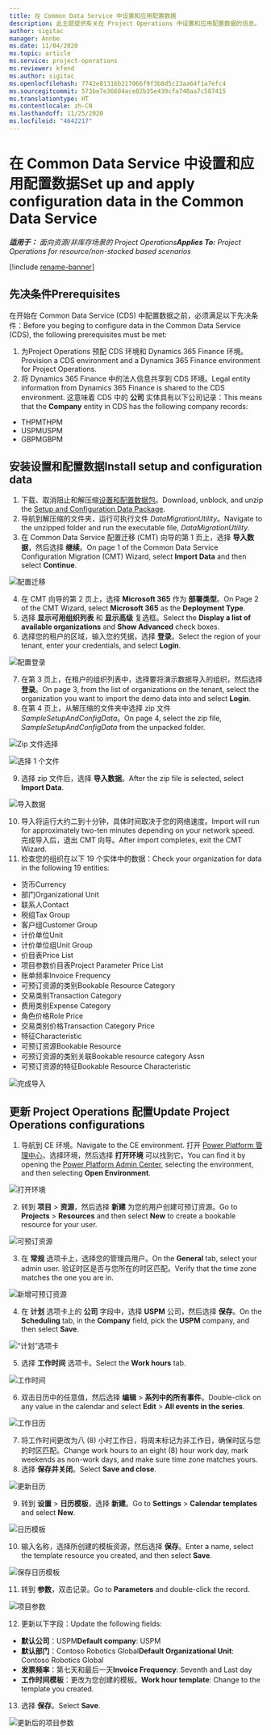 ```yaml
---
title: 在 Common Data Service 中设置和应用配置数据
description: 此主题提供有关在 Project Operations 中设置和应用配置数据的信息。
author: sigitac
manager: Annbe
ms.date: 11/04/2020
ms.topic: article
ms.service: project-operations
ms.reviewer: kfend
ms.author: sigitac
ms.openlocfilehash: 7742e81316b217066f9f3b8d5c23aa64f1a7efc4
ms.sourcegitcommit: 573be7e36604ace82b35e439cfa748aa7c587415
ms.translationtype: HT
ms.contentlocale: zh-CN
ms.lasthandoff: 11/25/2020
ms.locfileid: "4642217"
---
```

# <a name="set-up-and-apply-configuration-data-in-the-common-data-service"></a><span data-ttu-id="03280-103">在 Common Data Service 中设置和应用配置数据</span><span class="sxs-lookup"><span data-stu-id="03280-103">Set up and apply configuration data in the Common Data Service</span></span> 

<span data-ttu-id="03280-104">_**适用于：** 面向资源/非库存场景的 Project Operations_</span><span class="sxs-lookup"><span data-stu-id="03280-104">_**Applies To:** Project Operations for resource/non-stocked based scenarios_</span></span>

[!include [rename-banner](~/includes/cc-data-platform-banner.md)]

## <a name="prerequisites"></a><span data-ttu-id="03280-105">先决条件</span><span class="sxs-lookup"><span data-stu-id="03280-105">Prerequisites</span></span>

<span data-ttu-id="03280-106">在开始在 Common Data Service (CDS) 中配置数据之前，必须满足以下先决条件：</span><span class="sxs-lookup"><span data-stu-id="03280-106">Before you beging to configure data in the Common Data Service (CDS), the following prerequisites must be met:</span></span>

1.  <span data-ttu-id="03280-107">为Project Operations 预配 CDS 环境和 Dynamics 365 Finance 环境。</span><span class="sxs-lookup"><span data-stu-id="03280-107">Provision a CDS environment and a Dynamics 365 Finance environment for Project Operations.</span></span>
2.  <span data-ttu-id="03280-108">将 Dynamics 365 Finance 中的法人信息共享到 CDS 环境。</span><span class="sxs-lookup"><span data-stu-id="03280-108">Legal entity information from Dynamics 365 Finance is shared to the CDS environment.</span></span> <span data-ttu-id="03280-109">这意味着 CDS 中的 **公司** 实体具有以下公司记录：</span><span class="sxs-lookup"><span data-stu-id="03280-109">This means that the **Company** entity in CDS has the following company records:</span></span>
  - <span data-ttu-id="03280-110">THPM</span><span class="sxs-lookup"><span data-stu-id="03280-110">THPM</span></span>
  - <span data-ttu-id="03280-111">USPM</span><span class="sxs-lookup"><span data-stu-id="03280-111">USPM</span></span>
  - <span data-ttu-id="03280-112">GBPM</span><span class="sxs-lookup"><span data-stu-id="03280-112">GBPM</span></span>

## <a name="install-setup-and-configuration-data"></a><span data-ttu-id="03280-113">安装设置和配置数据</span><span class="sxs-lookup"><span data-stu-id="03280-113">Install setup and configuration data</span></span>

1. <span data-ttu-id="03280-114">下载、取消阻止和解压缩[设置和配置数据包](https://download.microsoft.com/download/1/3/4/1349369c-6209-42b7-b3b4-5be0e67cacd8/ProjOpsSampleSetupData-%20Integrated%20UR1.zip)。</span><span class="sxs-lookup"><span data-stu-id="03280-114">Download, unblock, and unzip the [Setup and Configuration Data Package](https://download.microsoft.com/download/1/3/4/1349369c-6209-42b7-b3b4-5be0e67cacd8/ProjOpsSampleSetupData-%20Integrated%20UR1.zip).</span></span>
2. <span data-ttu-id="03280-115">导航到解压缩的文件夹，运行可执行文件 *DataMigrationUtility*。</span><span class="sxs-lookup"><span data-stu-id="03280-115">Navigate to the unzipped folder and run the executable file, *DataMigrationUtility*.</span></span>
3. <span data-ttu-id="03280-116">在 Common Data Service 配置迁移 (CMT) 向导的第 1 页上，选择 **导入数据**，然后选择 **继续**。</span><span class="sxs-lookup"><span data-stu-id="03280-116">On page 1 of the Common Data Service Configuration Migration (CMT) Wizard, select **Import Data** and then select **Continue**.</span></span>

![配置迁移](./media/1ConfigurationMigration.png)

4. <span data-ttu-id="03280-118">在 CMT 向导的第 2 页上，选择 **Microsoft 365** 作为 **部署类型**。</span><span class="sxs-lookup"><span data-stu-id="03280-118">On Page 2 of the CMT Wizard, select **Microsoft 365** as the **Deployment Type**.</span></span>
5. <span data-ttu-id="03280-119">选择 **显示可用组织列表** 和 **显示高级** 复选框。</span><span class="sxs-lookup"><span data-stu-id="03280-119">Select the **Display a list of available organizations** and **Show Advanced** check boxes.</span></span>
6. <span data-ttu-id="03280-120">选择您的租户的区域，输入您的凭据，选择 **登录**。</span><span class="sxs-lookup"><span data-stu-id="03280-120">Select the region of your tenant, enter your credentials, and select **Login**.</span></span>

![配置登录](./media/2ConfigurationSignin.png)

7. <span data-ttu-id="03280-122">在第 3 页上，在租户的组织列表中，选择要将演示数据导入的组织，然后选择 **登录**。</span><span class="sxs-lookup"><span data-stu-id="03280-122">On page 3, from the list of organizations on the tenant, select the organization you want to import the demo data into and select **Login**.</span></span>
8. <span data-ttu-id="03280-123">在第 4 页上，从解压缩的文件夹中选择 zip 文件 *SampleSetupAndConfigData*。</span><span class="sxs-lookup"><span data-stu-id="03280-123">On page 4, select the zip file, *SampleSetupAndConfigData* from the unpacked folder.</span></span>

![Zip 文件选择](./media/3ZipFile.png)

![选择 1 个文件](./media/4SelectAFile.png)

9. <span data-ttu-id="03280-126">选择 zip 文件后，选择 **导入数据**。</span><span class="sxs-lookup"><span data-stu-id="03280-126">After the zip file is selected, select **Import Data**.</span></span>

![导入数据](./media/5ImportData.png)

10. <span data-ttu-id="03280-128">导入将运行大约二到十分钟，具体时间取决于您的网络速度。</span><span class="sxs-lookup"><span data-stu-id="03280-128">Import will run for approximately two-ten minutes depending on your network speed.</span></span> <span data-ttu-id="03280-129">完成导入后，退出 CMT 向导。</span><span class="sxs-lookup"><span data-stu-id="03280-129">After import completes, exit the CMT Wizard.</span></span> 
11. <span data-ttu-id="03280-130">检查您的组织在以下 19 个实体中的数据：</span><span class="sxs-lookup"><span data-stu-id="03280-130">Check your organization for data in the following 19 entities:</span></span>

  - <span data-ttu-id="03280-131">货币</span><span class="sxs-lookup"><span data-stu-id="03280-131">Currency</span></span>
  - <span data-ttu-id="03280-132">部门</span><span class="sxs-lookup"><span data-stu-id="03280-132">Organizational Unit</span></span>
  - <span data-ttu-id="03280-133">联系人​​</span><span class="sxs-lookup"><span data-stu-id="03280-133">Contact</span></span>
  - <span data-ttu-id="03280-134">税组</span><span class="sxs-lookup"><span data-stu-id="03280-134">Tax Group</span></span>
  - <span data-ttu-id="03280-135">客户组</span><span class="sxs-lookup"><span data-stu-id="03280-135">Customer Group</span></span>
  - <span data-ttu-id="03280-136">计价单位</span><span class="sxs-lookup"><span data-stu-id="03280-136">Unit</span></span>
  - <span data-ttu-id="03280-137">计价单位组</span><span class="sxs-lookup"><span data-stu-id="03280-137">Unit Group</span></span>
  - <span data-ttu-id="03280-138">价目表</span><span class="sxs-lookup"><span data-stu-id="03280-138">Price List</span></span>
  - <span data-ttu-id="03280-139">项目参数价目表</span><span class="sxs-lookup"><span data-stu-id="03280-139">Project Parameter Price List</span></span>
  - <span data-ttu-id="03280-140">账单频率</span><span class="sxs-lookup"><span data-stu-id="03280-140">Invoice Frequency</span></span>
  - <span data-ttu-id="03280-141">可预订资源的类别</span><span class="sxs-lookup"><span data-stu-id="03280-141">Bookable Resource Category</span></span>
  - <span data-ttu-id="03280-142">交易类别</span><span class="sxs-lookup"><span data-stu-id="03280-142">Transaction Category</span></span>
  - <span data-ttu-id="03280-143">费用类别</span><span class="sxs-lookup"><span data-stu-id="03280-143">Expense Category</span></span>
  - <span data-ttu-id="03280-144">角色价格</span><span class="sxs-lookup"><span data-stu-id="03280-144">Role Price</span></span>
  - <span data-ttu-id="03280-145">交易类别价格</span><span class="sxs-lookup"><span data-stu-id="03280-145">Transaction Category Price</span></span>
  - <span data-ttu-id="03280-146">特征</span><span class="sxs-lookup"><span data-stu-id="03280-146">Characteristic</span></span>
  - <span data-ttu-id="03280-147">可预订资源</span><span class="sxs-lookup"><span data-stu-id="03280-147">Bookable Resource</span></span>
  - <span data-ttu-id="03280-148">可预订资源的类别关联</span><span class="sxs-lookup"><span data-stu-id="03280-148">Bookable resource category Assn</span></span>
  - <span data-ttu-id="03280-149">可预订资源的特征</span><span class="sxs-lookup"><span data-stu-id="03280-149">Bookable Resource Characteristic</span></span>

![完成导入](./media/6CompleteImport.png)

## <a name="update-project-operations-configurations"></a><span data-ttu-id="03280-151">更新 Project Operations 配置</span><span class="sxs-lookup"><span data-stu-id="03280-151">Update Project Operations configurations</span></span>

1. <span data-ttu-id="03280-152">导航到 CE 环境。</span><span class="sxs-lookup"><span data-stu-id="03280-152">Navigate to the CE environment.</span></span> <span data-ttu-id="03280-153">打开 [Power Platform 管理中心](https://admin.powerplatform.microsoft.com/environments)，选择环境，然后选择 **打开环境** 可以找到它。</span><span class="sxs-lookup"><span data-stu-id="03280-153">You can find it by opening the [Power Platform Admin Center](https://admin.powerplatform.microsoft.com/environments), selecting the environment, and then selecting **Open Environment**.</span></span> 

![打开环境](./media/7OpenEnvironment.png)

2. <span data-ttu-id="03280-155">转到 **项目** > **资源**，然后选择 **新建** 为您的用户创建可预订资源。</span><span class="sxs-lookup"><span data-stu-id="03280-155">Go to **Projects** > **Resources** and then select **New** to create a bookable resource for your user.</span></span>

![可预订资源](./media/8BookableResources.png)

3. <span data-ttu-id="03280-157">在 **常规** 选项卡上，选择您的管理员用户。</span><span class="sxs-lookup"><span data-stu-id="03280-157">On the **General** tab, select your admin user.</span></span> <span data-ttu-id="03280-158">验证时区是否与您所在的时区匹配。</span><span class="sxs-lookup"><span data-stu-id="03280-158">Verify that the time zone matches the one you are in.</span></span> 

![新增可预订资源](./media/9NewBookableResource.png)

4. <span data-ttu-id="03280-160">在 **计划** 选项卡上的 **公司** 字段中，选择 **USPM** 公司，然后选择 **保存**。</span><span class="sxs-lookup"><span data-stu-id="03280-160">On the **Scheduling** tab, in the **Company** field, pick the **USPM** company, and then select **Save**.</span></span> 

![“计划”选项卡](./media/10SchedulingTab.png)

5. <span data-ttu-id="03280-162">选择 **工作时间** 选项卡。</span><span class="sxs-lookup"><span data-stu-id="03280-162">Select the **Work hours** tab.</span></span>  

![工作时间](./media/11WorkHours.png)

6. <span data-ttu-id="03280-164">双击日历中的任意值，然后选择 **编辑** > **系列中的所有事件**。</span><span class="sxs-lookup"><span data-stu-id="03280-164">Double-click on any value in the calendar and select **Edit** > **All events in the series**.</span></span> 

![工作日历](./media/12WorkCalendar.png)

7. <span data-ttu-id="03280-166">将工作时间更改为八 (8) 小时工作日，将周末标记为非工作日，确保时区与您的时区匹配。</span><span class="sxs-lookup"><span data-stu-id="03280-166">Change work hours to an eight (8) hour work day, mark weekends as non-work days, and make sure time zone matches yours.</span></span> 
8. <span data-ttu-id="03280-167">选择 **保存并关闭**。</span><span class="sxs-lookup"><span data-stu-id="03280-167">Select **Save and close**.</span></span>

![更新日历](./media/13UpdateCalendar.png)

9. <span data-ttu-id="03280-169">转到 **设置** > **日历模板**，选择 **新建**。</span><span class="sxs-lookup"><span data-stu-id="03280-169">Go to **Settings** > **Calendar templates** and select **New**.</span></span>
 
 ![日历模板](./media/14CalendarTemplates.png)
 
 10. <span data-ttu-id="03280-171">输入名称，选择所创建的模板资源，然后选择 **保存**。</span><span class="sxs-lookup"><span data-stu-id="03280-171">Enter a name, select the template resource you created, and then select **Save**.</span></span> 
 
 ![保存日历模板](./media/15SaveCalendarTemplate.png)
 
 11. <span data-ttu-id="03280-173">转到 **参数**，双击记录。</span><span class="sxs-lookup"><span data-stu-id="03280-173">Go to **Parameters** and double-click the record.</span></span> 
 
 ![项目参数](./media/16ProjectParameters.png)
 
12. <span data-ttu-id="03280-175">更新以下字段：</span><span class="sxs-lookup"><span data-stu-id="03280-175">Update the following fields:</span></span>

 - <span data-ttu-id="03280-176">**默认公司**：USPM</span><span class="sxs-lookup"><span data-stu-id="03280-176">**Default company**: USPM</span></span>
 - <span data-ttu-id="03280-177">**默认部门**：Contoso Robotics Global</span><span class="sxs-lookup"><span data-stu-id="03280-177">**Default Organizational Unit**: Contoso Robotics Global</span></span>
 - <span data-ttu-id="03280-178">**发票频率**：第七天和最后一天</span><span class="sxs-lookup"><span data-stu-id="03280-178">**Invoice Frequency**: Seventh and Last day</span></span>
 - <span data-ttu-id="03280-179">**工作时间模板**：更改为您创建的模板。</span><span class="sxs-lookup"><span data-stu-id="03280-179">**Work hour template**: Change to the template you created.</span></span>

13. <span data-ttu-id="03280-180">选择 **保存**。</span><span class="sxs-lookup"><span data-stu-id="03280-180">Select **Save**.</span></span> 

![更新后的项目参数](./media/17UpdatedProjectParameters.png)
